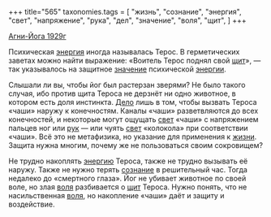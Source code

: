 +++
title="565"
taxonomies.tags = [
 "жизнь",
 "сознание",
 "энергия",
 "свет",
 "напряжение",
 "рука",
 "дел",
 "значение",
 "воля",
 "щит",
]
+++

[Агни-Йога 1929г](/agni/1929)

Психическая [энергия](/tags/энергия) иногда называлась Терос. В герметических заветах можно найти выражение: «Воитель Терос поднял свой [щит](/tags/щит)», — так указывалось на защитное [значение](/tags/значение) психической [энергии](/tags/энергия).   

Слышали ли вы, чтобы йог был растерзан зверями? Не было такого случая, ибо против щита Тероса не дерзнёт ни одно животное, в котором есть доля инстинкта. [Дело](/tags/дел) лишь в том, чтобы вызвать Тероса «чаши» наружу к конечностям. Каналы «чаши» разветвляются до всех конечностей, и некоторые могут ощущать [свет](/tags/свет) «чаши» с напряжением пальцев ног или [рук](/tags/рука) — или чуять [свет](/tags/свет) «колокола» при соответствии «чаши». Всё это не метафизика, но указание для применения к [жизни](/tags/жизнь). Защита нужна многим, почему же не пользоваться своим сокровищем?   

Не трудно накоплять [энергию](/tags/энергия) Тероса, также не трудно вызывать её наружу. Также не нужно терять [сознание](/tags/сознание) в решительный час. Тогда недалеко до «смертного глаза». Йог не убивает животное по своей воле, но злая [воля](/tags/воля) разбивается о [щит](/tags/щит) Тероса. Нужно понять, что не насильственная [воля](/tags/воля), но накопление «чаши» даёт и защиту и воздействие.